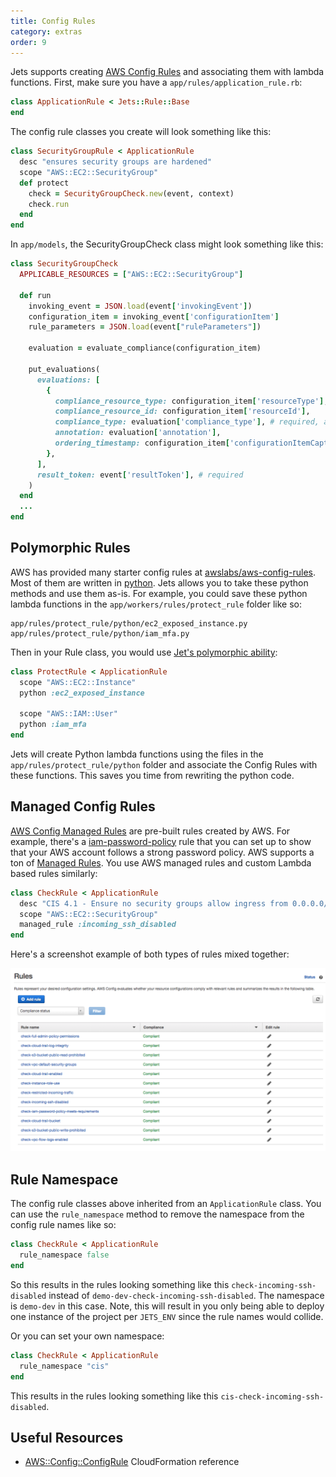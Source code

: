 ```yaml
---
title: Config Rules
category: extras
order: 9
---
```


Jets supports creating [AWS Config Rules](https://aws.amazon.com/config/) and associating them with lambda functions.  First, make sure you have a `app/rules/application_rule.rb`:

```ruby
class ApplicationRule < Jets::Rule::Base
end
```

The config rule classes you create will look something like this:

```ruby
class SecurityGroupRule < ApplicationRule
  desc "ensures security groups are hardened"
  scope "AWS::EC2::SecurityGroup"
  def protect
    check = SecurityGroupCheck.new(event, context)
    check.run
  end
end
```

In `app/models`, the SecurityGroupCheck class might look something like this:

```ruby
class SecurityGroupCheck
  APPLICABLE_RESOURCES = ["AWS::EC2::SecurityGroup"]

  def run
    invoking_event = JSON.load(event['invokingEvent'])
    configuration_item = invoking_event['configurationItem']
    rule_parameters = JSON.load(event["ruleParameters"])

    evaluation = evaluate_compliance(configuration_item)

    put_evaluations(
      evaluations: [
        {
          compliance_resource_type: configuration_item['resourceType'],
          compliance_resource_id: configuration_item['resourceId'],
          compliance_type: evaluation['compliance_type'], # required, accepts COMPLIANT, NON_COMPLIANT, NOT_APPLICABLE, INSUFFICIENT_DATA
          annotation: evaluation['annotation'],
          ordering_timestamp: configuration_item['configurationItemCaptureTime'], # required
        },
      ],
      result_token: event['resultToken'], # required
    )
  end
  ...
end
```

## Polymorphic Rules

AWS has provided many starter config rules at [awslabs/aws-config-rules](https://github.com/awslabs/aws-config-rules).  Most of them are written in [python](https://github.com/awslabs/aws-config-rules/tree/master/python). Jets allows you to take these python methods and use them as-is.  For example, you could save these python lambda functions in the `app/workers/rules/protect_rule` folder like so:

```
app/rules/protect_rule/python/ec2_exposed_instance.py
app/rules/protect_rule/python/iam_mfa.py
```

Then in your Rule class, you would use [Jet's polymorphic ability](http://rubyonjets.com/docs/polymorphic-support/):

```ruby
class ProtectRule < ApplicationRule
  scope "AWS::EC2::Instance"
  python :ec2_exposed_instance

  scope "AWS::IAM::User"
  python :iam_mfa
end
```

Jets will create Python lambda functions using the files in the `app/rules/protect_rule/python` folder and associate the Config Rules with these functions.  This saves you time from rewriting the python code.

## Managed Config Rules

[AWS Config Managed Rules](https://docs.aws.amazon.com/config/latest/developerguide/evaluate-config_use-managed-rules.html) are pre-built rules created by AWS.  For example, there's a [iam-password-policy](https://docs.aws.amazon.com/config/latest/developerguide/iam-password-policy.html) rule that you can set up to show that your AWS account follows a strong password policy. AWS supports a ton of [Managed Rules](https://docs.aws.amazon.com/config/latest/developerguide/managed-rules-by-aws-config.html).  You use AWS managed rules and custom Lambda based rules similarly:

```ruby
class CheckRule < ApplicationRule
  desc "CIS 4.1 - Ensure no security groups allow ingress from 0.0.0.0/0 to port 22"
  scope "AWS::EC2::SecurityGroup"
  managed_rule :incoming_ssh_disabled
end
```

Here's a screenshot example of both types of rules mixed together:

![](/img/docs/aws-config-rules.png)

## Rule Namespace

The config rule classes above inherited from an `ApplicationRule` class.  You can use the `rule_namespace` method to remove the namespace from the config rule names like so:

```ruby
class CheckRule < ApplicationRule
  rule_namespace false
end
```

So this results in the rules looking something like this `check-incoming-ssh-disabled` instead of `demo-dev-check-incoming-ssh-disabled`. The namespace is `demo-dev` in this case.  Note, this will result in you only being able to deploy one instance of the project per `JETS_ENV` since the rule names would collide.

Or you can set your own namespace:

```ruby
class CheckRule < ApplicationRule
  rule_namespace "cis"
end
```

This results in the rules looking something like this `cis-check-incoming-ssh-disabled`.

## Useful Resources

* [AWS::Config::ConfigRule](https://docs.aws.amazon.com/AWSCloudFormation/latest/UserGuide/aws-resource-config-configrule.html) CloudFormation reference

